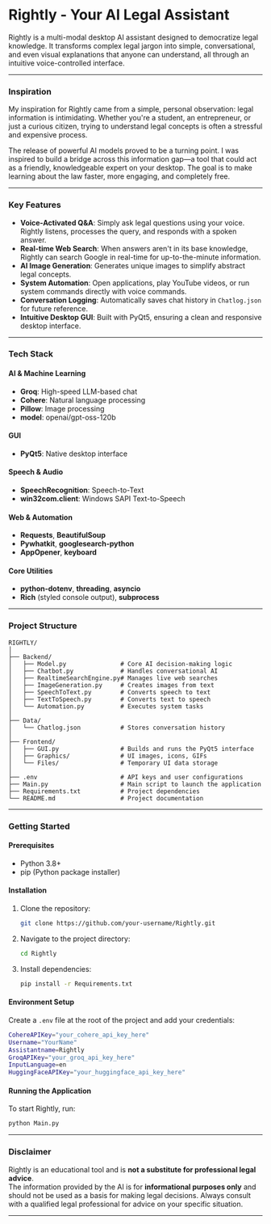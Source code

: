 # Rightly - Your AI Legal Assistant

Rightly is a multi-modal desktop AI assistant designed to democratize legal knowledge. It transforms complex legal jargon into simple, conversational, and even visual explanations that anyone can understand, all through an intuitive voice-controlled interface.

***

### Inspiration
My inspiration for Rightly came from a simple, personal observation: legal information is intimidating. Whether you're a student, an entrepreneur, or just a curious citizen, trying to understand legal concepts is often a stressful and expensive process.

The release of powerful AI models proved to be a turning point. I was inspired to build a bridge across this information gap—a tool that could act as a friendly, knowledgeable expert on your desktop. The goal is to make learning about the law faster, more engaging, and completely free.

***

### Key Features
- **Voice-Activated Q&A**: Simply ask legal questions using your voice. Rightly listens, processes the query, and responds with a spoken answer.  
- **Real-time Web Search**: When answers aren't in its base knowledge, Rightly can search Google in real-time for up-to-the-minute information.  
- **AI Image Generation**: Generates unique images to simplify abstract legal concepts.  
- **System Automation**: Open applications, play YouTube videos, or run system commands directly with voice commands.  
- **Conversation Logging**: Automatically saves chat history in `Chatlog.json` for future reference.  
- **Intuitive Desktop GUI**: Built with PyQt5, ensuring a clean and responsive desktop interface.  

***

### Tech Stack

#### AI & Machine Learning
- **Groq**: High-speed LLM-based chat  
- **Cohere**: Natural language processing  
- **Pillow**: Image processing  
- **model**: openai/gpt-oss-120b

#### GUI  
- **PyQt5**: Native desktop interface  

#### Speech & Audio  
- **SpeechRecognition**: Speech-to-Text  
- **win32com.client**: Windows SAPI Text-to-Speech  

#### Web & Automation  
- **Requests**, **BeautifulSoup**  
- **Pywhatkit**, **googlesearch-python**  
- **AppOpener**, **keyboard**  

#### Core Utilities  
- **python-dotenv**, **threading**, **asyncio**  
- **Rich** (styled console output), **subprocess**  

***

### Project Structure

```
RIGHTLY/
│
├── Backend/
│   ├── Model.py               # Core AI decision-making logic
│   ├── Chatbot.py             # Handles conversational AI
│   ├── RealtimeSearchEngine.py# Manages live web searches
│   ├── ImageGeneration.py     # Creates images from text
│   ├── SpeechToText.py        # Converts speech to text
│   ├── TextToSpeech.py        # Converts text to speech
│   └── Automation.py          # Executes system tasks
│
├── Data/
│   └── Chatlog.json           # Stores conversation history
│
├── Frontend/
│   ├── GUI.py                 # Builds and runs the PyQt5 interface
│   ├── Graphics/              # UI images, icons, GIFs
│   └── Files/                 # Temporary UI data storage
│
├── .env                       # API keys and user configurations
├── Main.py                    # Main script to launch the application
├── Requirements.txt           # Project dependencies
└── README.md                  # Project documentation
```

***

### Getting Started

#### Prerequisites
- Python 3.8+
- pip (Python package installer)

#### Installation
1. Clone the repository:
   ```bash
   git clone https://github.com/your-username/Rightly.git
   ```
2. Navigate to the project directory:
   ```bash
   cd Rightly
   ```
3. Install dependencies:
   ```bash
   pip install -r Requirements.txt
   ```

#### Environment Setup
Create a `.env` file at the root of the project and add your credentials:

```bash
CohereAPIKey="your_cohere_api_key_here"
Username="YourName"
Assistantname=Rightly
GroqAPIKey="your_groq_api_key_here"
InputLanguage=en
HuggingFaceAPIKey="your_huggingface_api_key_here"
```

#### Running the Application
To start Rightly, run:

```bash
python Main.py
```

***

### Disclaimer
Rightly is an educational tool and is **not a substitute for professional legal advice**.  
The information provided by the AI is for **informational purposes only** and should not be used as a basis for making legal decisions. Always consult with a qualified legal professional for advice on your specific situation.  

***
